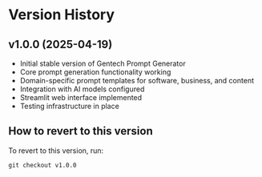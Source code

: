 # Version History

## v1.0.0 (2025-04-19)
- Initial stable version of Gentech Prompt Generator
- Core prompt generation functionality working
- Domain-specific prompt templates for software, business, and content
- Integration with AI models configured
- Streamlit web interface implemented
- Testing infrastructure in place

## How to revert to this version
To revert to this version, run:
```
git checkout v1.0.0
``` 